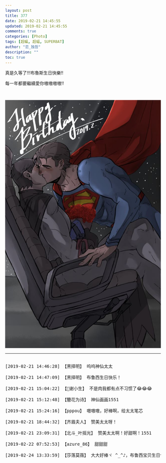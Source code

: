 ```yaml
---
layout: post
title: 377
date: 2019-02-21 14:45:55
updated: 2019-02-21 14:45:55
comments: true
categories: [Photo]
tags: [超蝙, 超蝠, SUPERBAT]
author: "恋_独哲"
description: ""
toc: true
---
```


<p>真是久等了!!!布魯斯生日快樂!!</p> 
<p>每一年都要繼續愛你嗷嗷嗷嗷!!</p> 
<p><br /></p>

![](https://raw.githubusercontent.com/alicewish/maple50821/master/img_YW5MWVN1NEpoZFhQamVSTytQYzZXYXo1ZkNlZjQ4UFdkWjNuOVZBUmJvWm5ReDI0cElZTWFBPT0.jpg)

---

<pre>

[2019-02-21 14:46:28] 【黑择明】 呜呜神仙太太

[2019-02-21 14:47:09] 【黑择明】 布鲁西生日快乐！

[2019-02-21 15:04:22] 【👾谢小生】 不是肉我都有点不习惯了😂😂😂

[2019-02-21 15:12:48] 【簪花为诗】 神仙画画1551

[2019-02-21 15:24:16] 【pppou】 嗷嗷嗷，好棒啊，给太太笔芯

[2019-02-21 18:44:32] 【齐眉夫人】 赞美太太呀！

[2019-02-21 23:09:31] 【北斗_叶摇光】 赞美太太啊！好甜啊！1551

[2019-02-22 07:52:53] 【azure_86】 甜甜甜

[2019-02-24 13:33:59] 【莎落莫薇】 大大好棒ヾ ^_^♪，布鲁西宝贝生日快乐！

</pre>